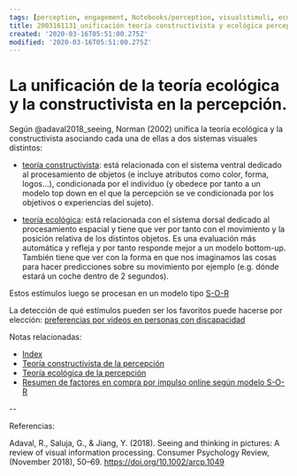 ```yaml
---
tags: [perception, engagement, Notebooks/perception, visualstimuli, ecology, constructivism]
title: 2003161131_unificación teoría constructivista y ecológica percepción
created: '2020-03-16T05:51:00.275Z'
modified: '2020-03-16T05:51:00.275Z'
---
```


# La unificación de la teoría ecológica y la constructivista en la percepción.

Según @adaval2018_seeing, Norman (2002) unifica la teoría ecológica y la constructivista asociando cada una de ellas a dos sistemas visuales distintos:

- [teoría constructivista](2003161101_teoria_constructivista_percepcion.md): está relacionada con el sistema ventral dedicado al procesamiento de objetos (e incluye atributos como color, forma, logos...), condicionada por el individuo (y obedece por tanto a un modelo top down en el que la percepción se ve condicionada por los objetivos o experiencias del sujeto).

- [teoría ecológica](2003161118_teoria_ecologica_percepcion.md): está relacionada con el sistema dorsal dedicado al procesamiento espacial y tiene que ver por tanto con el movimiento y la posición relativa de los distintos objetos. Es una evaluación más automática y refleja y por tanto responde mejor a un modelo bottom-up. También tiene que ver con la forma en que nos imaginamos las cosas para hacer predicciones sobre su movimiento por ejemplo (e.g. dónde estará un coche dentro de 2 segundos).

Estos estímulos luego se procesan en un modelo tipo [S-O-R](2003190944_compra_por_impulso_online.md)

La detección de qué estímulos pueden ser los favoritos puede hacerse por elección: [preferencias por videos en personas con discapacidad](2003200720_revelar_preferencia_porestimulos.md)

Notas relacionadas:


- [Index](_2003101705_index.md)
- [Teoría constructivista de la percepción](2003161101_teoria_constructivista_percepcion.md)
- [Teoría ecológica de la percepción](2003161118_teoria_ecologica_percepcion.md)
- [Resumen de factores en compra por impulso online según modelo S-O-R](2003190944_compra_por_impulso_online.md)

--

Referencias:

Adaval, R., Saluja, G., & Jiang, Y. (2018). Seeing and thinking in pictures: A review of visual information processing. Consumer Psychology Review, (November 2018), 50–69. https://doi.org/10.1002/arcp.1049
